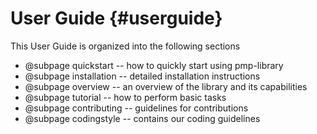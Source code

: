 # User Guide {#userguide}

This User Guide is organized into the following sections

- @subpage quickstart -- how to quickly start using pmp-library
- @subpage installation -- detailed installation instructions
- @subpage overview -- an overview of the library and its capabilities
- @subpage tutorial -- how to perform basic tasks
- @subpage contributing -- guidelines for contributions
- @subpage codingstyle -- contains our coding guidelines
